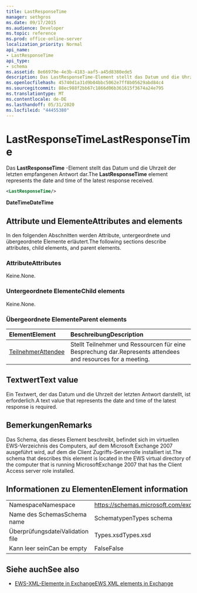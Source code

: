 ```yaml
---
title: LastResponseTime
manager: sethgros
ms.date: 09/17/2015
ms.audience: Developer
ms.topic: reference
ms.prod: office-online-server
localization_priority: Normal
api_name:
- LastResponseTime
api_type:
- schema
ms.assetid: 8e66979e-4e3b-4183-aaf5-a45d8380ede5
description: Das LastResponseTime-Element stellt das Datum und die Uhrzeit der letzten empfangenen Antwort dar.
ms.openlocfilehash: 45740d1a31d9b04bbc5062e7ff8b05629abd84c4
ms.sourcegitcommit: 88ec988f2bb67c1866d06b361615f3674a24e795
ms.translationtype: MT
ms.contentlocale: de-DE
ms.lasthandoff: 05/31/2020
ms.locfileid: "44455380"
---
```

# <a name="lastresponsetime"></a><span data-ttu-id="4087e-103">LastResponseTime</span><span class="sxs-lookup"><span data-stu-id="4087e-103">LastResponseTime</span></span>

<span data-ttu-id="4087e-104">Das **LastResponseTime** -Element stellt das Datum und die Uhrzeit der letzten empfangenen Antwort dar.</span><span class="sxs-lookup"><span data-stu-id="4087e-104">The **LastResponseTime** element represents the date and time of the latest response received.</span></span> 
  
```xml
<LastResponseTime/>
```

 <span data-ttu-id="4087e-105">**DateTime**</span><span class="sxs-lookup"><span data-stu-id="4087e-105">**DateTime**</span></span>
## <a name="attributes-and-elements"></a><span data-ttu-id="4087e-106">Attribute und Elemente</span><span class="sxs-lookup"><span data-stu-id="4087e-106">Attributes and elements</span></span>

<span data-ttu-id="4087e-107">In den folgenden Abschnitten werden Attribute, untergeordnete und übergeordnete Elemente erläutert.</span><span class="sxs-lookup"><span data-stu-id="4087e-107">The following sections describe attributes, child elements, and parent elements.</span></span>
  
### <a name="attributes"></a><span data-ttu-id="4087e-108">Attribute</span><span class="sxs-lookup"><span data-stu-id="4087e-108">Attributes</span></span>

<span data-ttu-id="4087e-109">Keine.</span><span class="sxs-lookup"><span data-stu-id="4087e-109">None.</span></span>
  
### <a name="child-elements"></a><span data-ttu-id="4087e-110">Untergeordnete Elemente</span><span class="sxs-lookup"><span data-stu-id="4087e-110">Child elements</span></span>

<span data-ttu-id="4087e-111">Keine.</span><span class="sxs-lookup"><span data-stu-id="4087e-111">None.</span></span>
  
### <a name="parent-elements"></a><span data-ttu-id="4087e-112">Übergeordnete Elemente</span><span class="sxs-lookup"><span data-stu-id="4087e-112">Parent elements</span></span>

|<span data-ttu-id="4087e-113">**Element**</span><span class="sxs-lookup"><span data-stu-id="4087e-113">**Element**</span></span>|<span data-ttu-id="4087e-114">**Beschreibung**</span><span class="sxs-lookup"><span data-stu-id="4087e-114">**Description**</span></span>|
|:-----|:-----|
|[<span data-ttu-id="4087e-115">Teilnehmer</span><span class="sxs-lookup"><span data-stu-id="4087e-115">Attendee</span></span>](attendee.md) <br/> |<span data-ttu-id="4087e-116">Stellt Teilnehmer und Ressourcen für eine Besprechung dar.</span><span class="sxs-lookup"><span data-stu-id="4087e-116">Represents attendees and resources for a meeting.</span></span>  <br/> |
   
## <a name="text-value"></a><span data-ttu-id="4087e-117">Textwert</span><span class="sxs-lookup"><span data-stu-id="4087e-117">Text value</span></span>

<span data-ttu-id="4087e-118">Ein Textwert, der das Datum und die Uhrzeit der letzten Antwort darstellt, ist erforderlich.</span><span class="sxs-lookup"><span data-stu-id="4087e-118">A text value that represents the date and time of the latest response is required.</span></span>
  
## <a name="remarks"></a><span data-ttu-id="4087e-119">Bemerkungen</span><span class="sxs-lookup"><span data-stu-id="4087e-119">Remarks</span></span>

<span data-ttu-id="4087e-120">Das Schema, das dieses Element beschreibt, befindet sich im virtuellen EWS-Verzeichnis des Computers, auf dem Microsoft Exchange 2007 ausgeführt wird, auf dem die Client Zugriffs-Serverrolle installiert ist.</span><span class="sxs-lookup"><span data-stu-id="4087e-120">The schema that describes this element is located in the EWS virtual directory of the computer that is running MicrosoftExchange 2007 that has the Client Access server role installed.</span></span>
  
## <a name="element-information"></a><span data-ttu-id="4087e-121">Informationen zu Elementen</span><span class="sxs-lookup"><span data-stu-id="4087e-121">Element information</span></span>

|||
|:-----|:-----|
|<span data-ttu-id="4087e-122">Namespace</span><span class="sxs-lookup"><span data-stu-id="4087e-122">Namespace</span></span>  <br/> |https://schemas.microsoft.com/exchange/services/2006/types  <br/> |
|<span data-ttu-id="4087e-123">Name des Schemas</span><span class="sxs-lookup"><span data-stu-id="4087e-123">Schema name</span></span>  <br/> |<span data-ttu-id="4087e-124">Schematypen</span><span class="sxs-lookup"><span data-stu-id="4087e-124">Types schema</span></span>  <br/> |
|<span data-ttu-id="4087e-125">Überprüfungsdatei</span><span class="sxs-lookup"><span data-stu-id="4087e-125">Validation file</span></span>  <br/> |<span data-ttu-id="4087e-126">Types.xsd</span><span class="sxs-lookup"><span data-stu-id="4087e-126">Types.xsd</span></span>  <br/> |
|<span data-ttu-id="4087e-127">Kann leer sein</span><span class="sxs-lookup"><span data-stu-id="4087e-127">Can be empty</span></span>  <br/> |<span data-ttu-id="4087e-128">False</span><span class="sxs-lookup"><span data-stu-id="4087e-128">False</span></span>  <br/> |
   
## <a name="see-also"></a><span data-ttu-id="4087e-129">Siehe auch</span><span class="sxs-lookup"><span data-stu-id="4087e-129">See also</span></span>



- [<span data-ttu-id="4087e-130">EWS-XML-Elemente in Exchange</span><span class="sxs-lookup"><span data-stu-id="4087e-130">EWS XML elements in Exchange</span></span>](ews-xml-elements-in-exchange.md)

